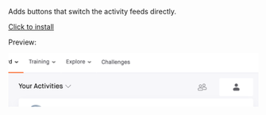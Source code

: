 Adds buttons that switch the activity feeds directly.

[Click to install](https://github.com/bogdal/userscripts/raw/master/strava-feed-buttons/strava_feed_buttons.user.user.js)

Preview:

![Thumbnails](https://github.com/bogdal/userscripts/raw/master/strava-feed-buttons/screenshot.png "Thumbnails")
